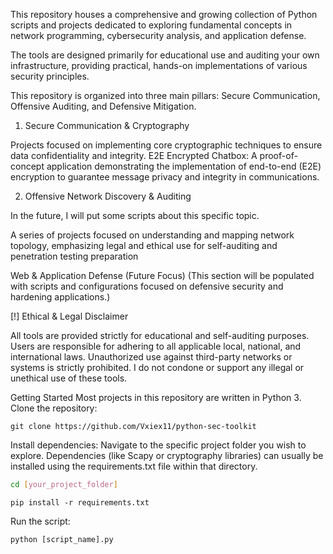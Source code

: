 This repository houses a comprehensive and growing collection of Python scripts and projects dedicated to exploring fundamental concepts in network programming, cybersecurity analysis, and application defense.

The tools are designed primarily for educational use and auditing your own infrastructure, providing practical, hands-on implementations of various security principles.

This repository is organized into three main pillars: Secure Communication, Offensive Auditing, and Defensive Mitigation.

1. Secure Communication & Cryptography

Projects focused on implementing core cryptographic techniques to ensure data confidentiality and integrity.
E2E Encrypted Chatbox: A proof-of-concept application demonstrating the implementation of end-to-end (E2E) encryption to guarantee message privacy and integrity in communications.

2. Offensive Network Discovery & Auditing

In the future, I will put some scripts about this specific topic.

A series of projects focused on understanding and mapping network topology, emphasizing legal and ethical use for self-auditing and penetration testing preparation

Web & Application Defense (Future Focus)
(This section will be populated with scripts and configurations focused on defensive security and hardening applications.)

[!] Ethical & Legal Disclaimer

All tools are provided strictly for educational and self-auditing purposes. Users are responsible for adhering to all applicable local, national, and international laws.
Unauthorized use against third-party networks or systems is strictly prohibited. I do not condone or support any illegal or unethical use of these tools.

Getting Started
Most projects in this repository are written in Python 3.
Clone the repository:

    git clone https://github.com/Vxiex11/python-sec-toolkit

Install dependencies:
Navigate to the specific project folder you wish to explore. Dependencies (like Scapy or cryptography libraries) can usually be installed using the requirements.txt file within that directory.
```Bash
cd [your_project_folder]
```

    pip install -r requirements.txt

Run the script:

    python [script_name].py

